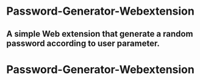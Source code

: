 # Password-Generator-Webextension

## A simple Web extension that generate a random password according to user parameter.
# Password-Generator-Webextension
